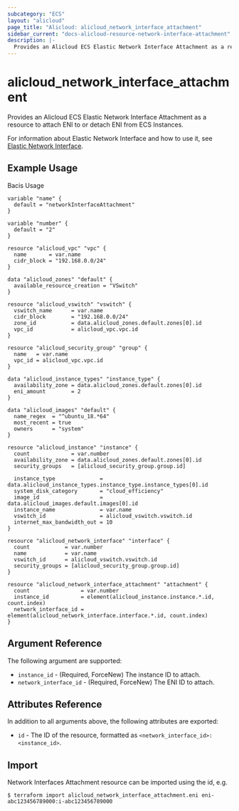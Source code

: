 ```yaml
---
subcategory: "ECS"
layout: "alicloud"
page_title: "Alicloud: alicloud_network_interface_attachment"
sidebar_current: "docs-alicloud-resource-network-interface-attachment"
description: |-
  Provides an Alicloud ECS Elastic Network Interface Attachment as a resource to attach ENI to or detach ENI from ECS Instances.
---
```


# alicloud\_network\_interface\_attachment

Provides an Alicloud ECS Elastic Network Interface Attachment as a resource to attach ENI to or detach ENI from ECS Instances.

For information about Elastic Network Interface and how to use it, see [Elastic Network Interface](https://www.alibabacloud.com/help/doc-detail/58496.html).

## Example Usage

Bacis Usage

```
variable "name" {
  default = "networkInterfaceAttachment"
}

variable "number" {
  default = "2"
}

resource "alicloud_vpc" "vpc" {
  name       = var.name
  cidr_block = "192.168.0.0/24"
}

data "alicloud_zones" "default" {
  available_resource_creation = "VSwitch"
}

resource "alicloud_vswitch" "vswitch" {
  vswitch_name      = var.name
  cidr_block        = "192.168.0.0/24"
  zone_id           = data.alicloud_zones.default.zones[0].id
  vpc_id            = alicloud_vpc.vpc.id
}

resource "alicloud_security_group" "group" {
  name   = var.name
  vpc_id = alicloud_vpc.vpc.id
}

data "alicloud_instance_types" "instance_type" {
  availability_zone = data.alicloud_zones.default.zones[0].id
  eni_amount        = 2
}

data "alicloud_images" "default" {
  name_regex  = "^ubuntu_18.*64"
  most_recent = true
  owners      = "system"
}

resource "alicloud_instance" "instance" {
  count             = var.number
  availability_zone = data.alicloud_zones.default.zones[0].id
  security_groups   = [alicloud_security_group.group.id]

  instance_type              = data.alicloud_instance_types.instance_type.instance_types[0].id
  system_disk_category       = "cloud_efficiency"
  image_id                   = data.alicloud_images.default.images[0].id
  instance_name              = var.name
  vswitch_id                 = alicloud_vswitch.vswitch.id
  internet_max_bandwidth_out = 10
}

resource "alicloud_network_interface" "interface" {
  count           = var.number
  name            = var.name
  vswitch_id      = alicloud_vswitch.vswitch.id
  security_groups = [alicloud_security_group.group.id]
}

resource "alicloud_network_interface_attachment" "attachment" {
  count                = var.number
  instance_id          = element(alicloud_instance.instance.*.id, count.index)
  network_interface_id = element(alicloud_network_interface.interface.*.id, count.index)
}
```

## Argument Reference

The following argument are supported:

* `instance_id` - (Required, ForceNew) The instance ID to attach.
* `network_interface_id` - (Required, ForceNew) The ENI ID to attach.

## Attributes Reference

In addition to all arguments above, the following attributes are exported:

* `id` - The ID of the resource, formatted as `<network_interface_id>:<instance_id>`.

## Import

Network Interfaces Attachment resource can be imported using the id, e.g.

```
$ terraform import alicloud_network_interface_attachment.eni eni-abc123456789000:i-abc123456789000
```
